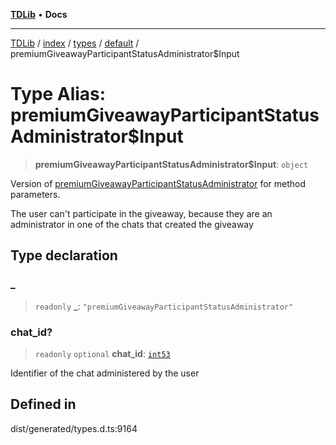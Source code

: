 [**TDLib**](../../../../../../README.md) • **Docs**

***

[TDLib](../../../../../../modules.md) / [index](../../../../../README.md) / [types](../../../README.md) / [default](../README.md) / premiumGiveawayParticipantStatusAdministrator$Input

# Type Alias: premiumGiveawayParticipantStatusAdministrator$Input

> **premiumGiveawayParticipantStatusAdministrator$Input**: `object`

Version of [premiumGiveawayParticipantStatusAdministrator](premiumGiveawayParticipantStatusAdministrator.md) for method parameters.

The user can't participate in the giveaway, because they are an administrator in one of the chats that created the giveaway

## Type declaration

### \_

> `readonly` **\_**: `"premiumGiveawayParticipantStatusAdministrator"`

### chat\_id?

> `readonly` `optional` **chat\_id**: [`int53`](int53.md)

Identifier of the chat administered by the user

## Defined in

dist/generated/types.d.ts:9164
